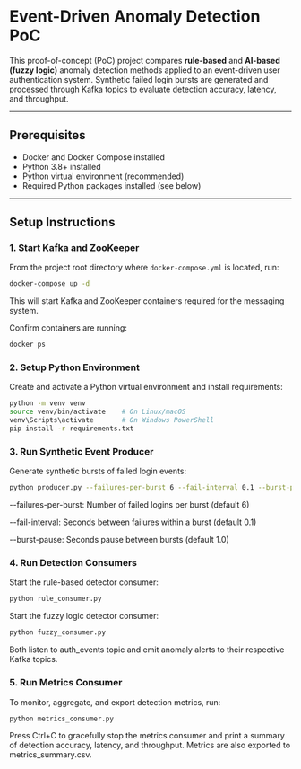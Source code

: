 # Event-Driven Anomaly Detection PoC

This proof-of-concept (PoC) project compares **rule-based** and **AI-based (fuzzy logic)** anomaly detection methods applied to an event-driven user authentication system. Synthetic failed login bursts are generated and processed through Kafka topics to evaluate detection accuracy, latency, and throughput.

---

## Prerequisites

- Docker and Docker Compose installed  
- Python 3.8+ installed  
- Python virtual environment (recommended)  
- Required Python packages installed (see below)  

---

## Setup Instructions

### 1. Start Kafka and ZooKeeper

From the project root directory where `docker-compose.yml` is located, run:

```bash
docker-compose up -d
```

This will start Kafka and ZooKeeper containers required for the messaging system.

Confirm containers are running:

```bash
docker ps
```

### 2. Setup Python Environment
Create and activate a Python virtual environment and install requirements:

```bash
python -m venv venv
source venv/bin/activate    # On Linux/macOS
venv\Scripts\activate       # On Windows PowerShell
pip install -r requirements.txt
```

### 3. Run Synthetic Event Producer
Generate synthetic bursts of failed login events:

```bash
python producer.py --failures-per-burst 6 --fail-interval 0.1 --burst-pause 1.0
```

--failures-per-burst: Number of failed logins per burst (default 6)

--fail-interval: Seconds between failures within a burst (default 0.1)

--burst-pause: Seconds pause between bursts (default 1.0)

### 4. Run Detection Consumers
Start the rule-based detector consumer:

```bash
python rule_consumer.py
```

Start the fuzzy logic detector consumer:

```bash
python fuzzy_consumer.py
```

Both listen to auth_events topic and emit anomaly alerts to their respective Kafka topics.


### 5. Run Metrics Consumer
To monitor, aggregate, and export detection metrics, run:

```bash
python metrics_consumer.py
```

Press Ctrl+C to gracefully stop the metrics consumer and print a summary of detection accuracy, latency, and throughput. Metrics are also exported to metrics_summary.csv.

